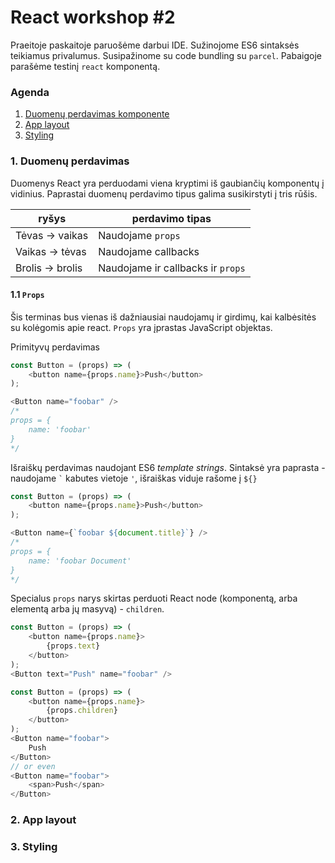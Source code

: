 # React workshop #2

Praeitoje paskaitoje paruošėme darbui IDE. Sužinojome ES6 sintaksės teikiamus privalumus. Susipažinome su code bundling su `parcel`. Pabaigoje parašėme testinį `react` komponentą.

### Agenda
1. [Duomenų perdavimas komponente](#data)
2. [App layout](#layout)
3. [Styling](#styling)

### 1. <a name="data"></a> Duomenų perdavimas

Duomenys React yra perduodami viena kryptimi iš gaubiančių komponentų į vidinius. Paprastai duomenų perdavimo tipus galima susikirstyti į tris rūšis.

ryšys | perdavimo tipas
--- | ---
Tėvas → vaikas | Naudojame `props`
Vaikas → tėvas | Naudojame callbacks
Brolis → brolis | Naudojame ir callbacks ir `props`

#### 1.1 `Props`
Šis terminas bus vienas iš dažniausiai naudojamų ir girdimų, kai kalbėsitės su kolėgomis apie react. `Props` yra įprastas JavaScript objektas.

Primityvų perdavimas
```js
const Button = (props) => (
    <button name={props.name}>Push</button>
);

<Button name="foobar" />
/*
props = {
    name: 'foobar'
}
*/
```

Išraiškų perdavimas naudojant ES6 *template strings*. Sintaksė yra paprasta - naudojame `` ` `` kabutes vietoje `'`, išraiškas viduje rašome į `${}`
```js
const Button = (props) => (
    <button name={props.name}>Push</button>
);

<Button name={`foobar ${document.title}`} />
/*
props = {
    name: 'foobar Document'
}
*/
```
Specialus `props` narys skirtas perduoti React node (komponentą, arba elementą arba jų masyvą) - `children`.
```js
const Button = (props) => (
    <button name={props.name}>
        {props.text}
    </button>
);
<Button text="Push" name="foobar" />
```
```js
const Button = (props) => (
    <button name={props.name}>
        {props.children}
    </button>
);
<Button name="foobar">
    Push
</Button>
// or even
<Button name="foobar">
    <span>Push</span>
</Button>
```

### 2. <a name="layout"></a> App layout

### 3. <a name="styling"></a> Styling